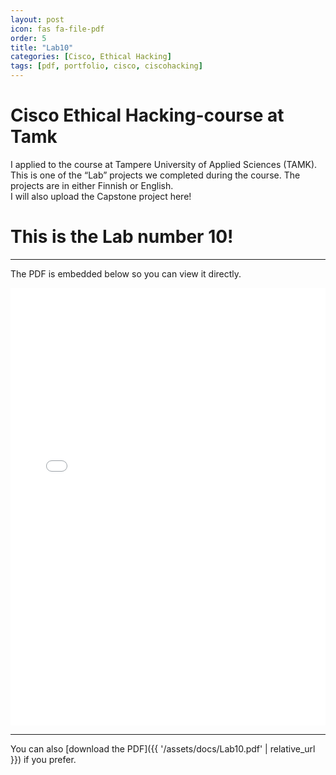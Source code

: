 ```yaml
---
layout: post
icon: fas fa-file-pdf
order: 5
title: "Lab10"
categories: [Cisco, Ethical Hacking]
tags: [pdf, portfolio, cisco, ciscohacking]
---
```


# Cisco Ethical Hacking-course at Tamk

I applied to the course at Tampere University of Applied Sciences (TAMK).  
This is one of the “Lab” projects we completed during the course. The projects are in either Finnish or English.  
I will also upload the Capstone project here!

# This is the Lab number 10!

---

The PDF is embedded below so you can view it directly.

<iframe src="{{ '/assets/docs/Lab10.pdf' | relative_url }}" width="100%" height="700px" style="border:none;"></iframe>

---

You can also [download the PDF]({{ '/assets/docs/Lab10.pdf' | relative_url }}) if you prefer.

